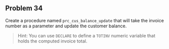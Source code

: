 ## Problem 34

Create a procedure named `prc_cus_balance_update` that will take the invoice number as a parameter and update the customer balance.

>Hint: You can use `DECLARE` to define a `TOTINV` numeric variable that holds the computed invoice total.
